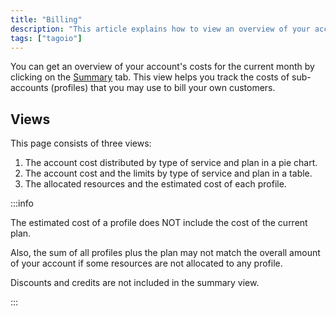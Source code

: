 ```yaml
---
title: "Billing"
description: "This article explains how to view an overview of your account's costs for the current month using the Billing Summary page, including the three available views and a note about how estimated profile costs are calculated."
tags: ["tagoio"]
---
```

You can get an overview of your account's costs for the current month by clicking on the [Summary](https://admin.tago.io/account/billing) tab. This view helps you track the costs of sub-accounts (profiles) that you may use to bill your own customers.

## Views
This page consists of three views:

1. The account cost distributed by type of service and plan in a pie chart.
2. The account cost and the limits by type of service and plan in a table.
3. The allocated resources and the estimated cost of each profile.

<!-- Image placeholder removed for build -->

:::info 

The estimated cost of a profile does NOT include the cost of the current plan.

Also, the sum of all profiles plus the plan may not match the overall amount of your account if some resources are not allocated to any profile.

Discounts and credits are not included in the summary view.

:::